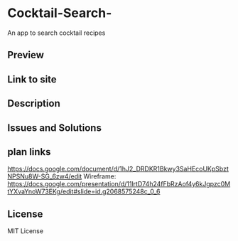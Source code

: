 # Cocktail-Search-
An app to search cocktail recipes

## Preview

## Link to site

## Description

## Issues and Solutions

## plan links

https://docs.google.com/document/d/1hJ2_DRDKR1Bkwy3SaHEcoUKpSbztNPSNu8W-SG_6zw4/edit
Wireframe: 
https://docs.google.com/presentation/d/11lrtD74h24fFbRzAof4y6kJgpzc0MtYXvaYnoW73EKg/edit#slide=id.g2068575248c_0_6

## License

MIT License